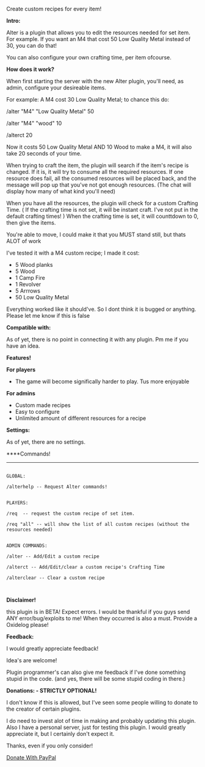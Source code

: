 Create custom recipes for every item!

**Intro:**

Alter is a plugin that allows you to edit the resources needed for set item. For example. If you want an M4 that cost 50 Low Quality Metal instead of 30, you can do that!


You can also configure your own crafting time, per item ofcourse.

**How does it work?**

When first starting the server with the new Alter plugin, you'll need, as admin, configure your desireable items. 


For example: A M4 cost 30 Low Quality Metal; to chance this do:

/alter "M4" "Low Quality Metal" 50

/alter "M4" "wood" 10

/alterct 20


Now it costs 50 Low Quality Metal AND 10 Wood to make a M4, it will also take 20 seconds of your time.


When trying to craft the item, the plugin will search if the item's recipe is changed. If it is, it will try to consume all the required resources. If one resource does fail, all the consumed resources will be placed back, and the message will pop up that you've not got enough resources. (The chat will display how many of what kind you'll need)


When you have all the resources, the plugin will check for a custom Crafting Time. ( If the crafting time is not set, it will be instant craft. I've not put in the default crafting times! ) When the crafting time is set, it will counttdown to 0, then give the items.

You're able to move, I could make it that you MUST stand still, but thats ALOT of work


I've tested it with a M4 custom recipe; I made it cost:


* 5 Wood planks
* 5 Wood
* 1 Camp Fire
* 1 Revolver
* 5 Arrrows
* 50 Low Quality Metal

Everything worked like it should've. So I dont think it is bugged or anything. Please let me know if this is false 

**Compatible with:**

As of yet, there is no point in connecting it with any plugin. Pm me if you have an idea.

**Features!**

**For players**


* The game will become significally harder to play. Tus more enjoyable


**For admins**


* Custom made recipes
* Easy to configure
* Unlimited amount of different resources for a recipe


**Settings:**

As of yet, there are no settings.

****Commands!
****

````

GLOBAL:

/alterhelp -- Request Alter commands!


PLAYERS:

/req  -- request the custom recipe of set item.

/req "all" -- will show the list of all custom recipes (without the resources needed)


ADMIN COMMANDS:

/alter -- Add/Edit a custom recipe

/alterct -- Add/Edit/clear a custom recipe's Crafting Time

/alterclear -- Clear a custom recipe

 
````



**Disclaimer!**

this plugin is in BETA! Expect errors. I would be thankful if you guys send ANY error/bug/exploits to me! When they occurred is also a must. Provide a Oxidelog please!

**Feedback:**

I would greatly appreciate feedback!

Idea's are welcome!

Plugin programmer's can also give me feedback if I've done something stupid in the code. (and yes, there will be some stupid coding in there.)

**Donations: - STRICTLY OPTIONAL!**

I don't know if this is allowed, but I've seen some people willing to donate to the creator of certain plugins.

I do need to invest alot of time in making and probably updating this plugin. Also I have a personal server, just for testing this plugin. I would greatly appreciate it, but I certainly don't expect it.

Thanks, even if you only consider!

[Donate With PayPal](https://www.paypal.com/cgi-bin/webscr?cmd=_s-xclick&hosted_button_id=3PQCW867JV7QChttps://www.paypal.com/cgi-bin/webscr?cmd=_s-xclick&hosted_button_id=3PQCW867JV7QChttps://www.paypal.com/cgi-bin/webscr?cmd=_s-xclick&hosted_button_id=3PQCW867JV7QC)